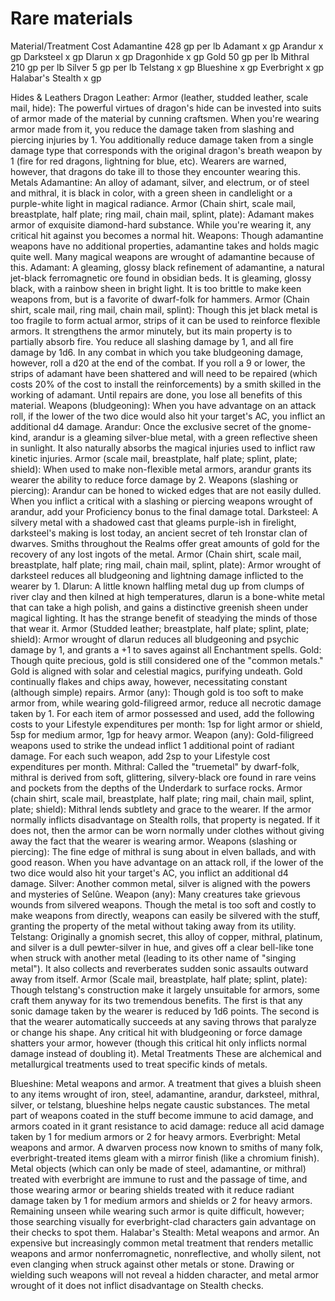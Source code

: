# Rare materials

Material/Treatment Cost Adamantine 428 gp per lb Adamant x gp Arandur x gp Darksteel x gp Dlarun x gp Dragonhide x gp Gold 50 gp per lb Mithral 210 gp per lb Silver 5 gp per lb Telstang x gp Blueshine x gp Everbright x gp Halabar's Stealth x gp

Hides & Leathers Dragon Leather: Armor \(leather, studded leather, scale mail, hide\): The powerful virtues of dragon's hide can be invested into suits of armor made of the material by cunning craftsmen. When you're wearing armor made from it, you reduce the damage taken from slashing and piercing injuries by 1. You additionally reduce damage taken from a single damage type that corresponds with the original dragon's breath weapon by 1 \(fire for red dragons, lightning for blue, etc\). Wearers are warned, however, that dragons do take ill to those they encounter wearing this. Metals Adamantine: An alloy of adamant, silver, and electrum, or of steel and mithral, it is black in color, with a green sheen in candlelight or a purple-white light in magical radiance. Armor \(Chain shirt, scale mail, breastplate, half plate; ring mail, chain mail, splint, plate\): Adamant makes armor of exquisite diamond-hard substance. While you're wearing it, any critical hit against you becomes a normal hit. Weapons: Though adamantine weapons have no additional properties, adamantine takes and holds magic quite well. Many magical weapons are wrought of adamantine because of this. Adamant: A gleaming, glossy black refinement of adamantine, a natural jet-black ferromagnetic ore found in obsidian beds. It is gleaming, glossy black, with a rainbow sheen in bright light. It is too brittle to make keen weapons from, but is a favorite of dwarf-folk for hammers. Armor \(Chain shirt, scale mail, ring mail, chain mail, splint\): Though this jet black metal is too fragile to form actual armor, strips of it can be used to reinforce flexible armors. It strengthens the armor minutely, but its main property is to partially absorb fire. You reduce all slashing damage by 1, and all fire damage by 1d6. In any combat in which you take bludgeoning damage, however, roll a d20 at the end of the combat. If you roll a 9 or lower, the strips of adamant have been shattered and will need to be repaired \(which costs 20% of the cost to install the reinforcements\) by a smith skilled in the working of adamant. Until repairs are done, you lose all benefits of this material. Weapons \(bludgeoning\): When you have advantage on an attack roll, if the lower of the two dice would also hit your target's AC, you inflict an additional d4 damage. Arandur: Once the exclusive secret of the gnome-kind, arandur is a gleaming silver-blue metal, with a green reflective sheen in sunlight. It also naturally absorbs the magical injuries used to inflict raw kinetic injuries. Armor \(scale mail, breastplate, half plate; splint, plate; shield\): When used to make non-flexible metal armors, arandur grants its wearer the ability to reduce force damage by 2. Weapons \(slashing or piercing\): Arandur can be honed to wicked edges that are not easily dulled. When you inflict a critical with a slashing or piercing weapons wrought of arandur, add your Proficiency bonus to the final damage total. Darksteel: A silvery metal with a shadowed cast that gleams purple-ish in firelight, darksteel's making is lost today, an ancient secret of teh Ironstar clan of dwarves. Smiths throughout the Realms offer great amounts of gold for the recovery of any lost ingots of the metal. Armor \(Chain shirt, scale mail, breastplate, half plate; ring mail, chain mail, splint, plate\): Armor wrought of darksteel reduces all bludgeoning and lightning damage inflicted to the wearer by 1. Dlarun: A little known halfling metal dug up from clumps of river clay and then kilned at high temperatures, dlarun is a bone-white metal that can take a high polish, and gains a distinctive greenish sheen under magical lighting. It has the strange benefit of steadying the minds of those that wear it. Armor \(Studded leather; breastplate, half plate; splint, plate; shield\): Armor wrought of dlarun reduces all bludgeoning and psychic damage by 1, and grants a +1 to saves against all Enchantment spells. Gold: Though quite precious, gold is still considered one of the "common metals." Gold is aligned with solar and celestial magics, purifying undeath. Gold continually flakes and chips away, however, necessitating constant \(although simple\) repairs. Armor \(any\): Though gold is too soft to make armor from, while wearing gold-filigreed armor, reduce all necrotic damage taken by 1. For each item of armor possessed and used, add the following costs to your Lifestyle expenditures per month: 1sp for light armor or shield, 5sp for medium armor, 1gp for heavy armor. Weapon \(any\): Gold-filigreed weapons used to strike the undead inflict 1 additional point of radiant damage. For each such weapon, add 2sp to your Lifestyle cost expenditures per month. Mithral: Called the "truemetal" by dwarf-folk, mithral is derived from soft, glittering, silvery-black ore found in rare veins and pockets from the depths of the Underdark to surface rocks. Armor \(chain shirt, scale mail, breastplate, half plate; ring mail, chain mail, splint, plate; shield\): Mithral lends subtlety and grace to the wearer. If the armor normally inflicts disadvantage on Stealth rolls, that property is negated. If it does not, then the armor can be worn normally under clothes without giving away the fact that the wearer is wearing armor. Weapons \(slashing or piercing\): The fine edge of mithral is sung about in elven ballads, and with good reason. When you have advantage on an attack roll, if the lower of the two dice would also hit your target's AC, you inflict an additional d4 damage. Silver: Another common metal, silver is aligned with the powers and mysteries of Selûne. Weapon \(any\): Many creatures take grievous wounds from silvered weapons. Though the metal is too soft and costly to make weapons from directly, weapons can easily be silvered with the stuff, granting the property of the metal without taking away from its utility. Telstang: Originally a gnomish secret, this alloy of copper, mithral, platinum, and silver is a dull pewter-silver in hue, and gives off a clear bell-like tone when struck with another metal \(leading to its other name of "singing metal"\). It also collects and reverberates sudden sonic assaults outward away from itself. Armor \(Scale mail, breastplate, half plate; splint, plate\): Though telstang's construction make it largely unsuitable for armors, some craft them anyway for its two tremendous benefits. The first is that any sonic damage taken by the wearer is reduced by 1d6 points. The second is that the wearer automatically succeeds at any saving throws that paralyze or change his shape. Any critical hit with bludgeoning or force damage shatters your armor, however \(though this critical hit only inflicts normal damage instead of doubling it\). Metal Treatments These are alchemical and metallurgical treatments used to treat specific kinds of metals.

Blueshine: Metal weapons and armor. A treatment that gives a bluish sheen to any items wrought of iron, steel, adamantine, arandur, darksteel, mithral, silver, or telstang, blueshine helps negate caustic substances. The metal part of weapons coated in the stuff become immune to acid damage, and armors coated in it grant resistance to acid damage: reduce all acid damage taken by 1 for medium armors or 2 for heavy armors. Everbright: Metal weapons and armor. A dwarven process now known to smiths of many folk, everbright-treated items gleam with a mirror finish \(like a chromium finish\). Metal objects \(which can only be made of steel, adamantine, or mithral\) treated with everbright are immune to rust and the passage of time, and those wearing armor or bearing shields treated with it reduce radiant damage taken by 1 for medium armors and shields or 2 for heavy armors. Remaining unseen while wearing such armor is quite difficult, however; those searching visually for everbright-clad characters gain advantage on their checks to spot them. Halabar's Stealth: Metal weapons and armor. An expensive but increasingly common metal treatment that renders metallic weapons and armor nonferromagnetic, nonreflective, and wholly silent, not even clanging when struck against other metals or stone. Drawing or wielding such weapons will not reveal a hidden character, and metal armor wrought of it does not inflict disadvantage on Stealth checks.


